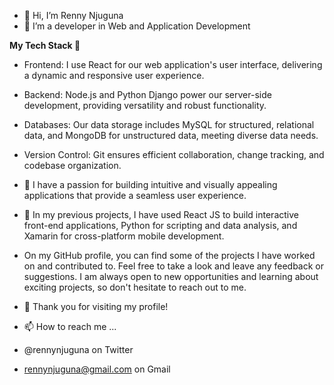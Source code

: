 - 👋 Hi, I’m Renny Njuguna
- 👀 I’m a developer in Web and Application Development


**My Tech Stack 🌱**
- Frontend: I use React for our web application's user interface, delivering a dynamic and responsive user experience.
- Backend: Node.js and Python Django power our server-side development, providing versatility and robust functionality.
- Databases: Our data storage includes MySQL for structured, relational data, and MongoDB for unstructured data, meeting diverse data needs.
- Version Control: Git ensures efficient collaboration, change tracking, and codebase organization.



- 💞️ I have a passion for building intuitive and visually appealing applications that provide a seamless user experience. 
- 📝 In my previous projects, I have used React JS to build interactive front-end applications, Python for scripting and data analysis, and Xamarin for cross-platform mobile development.
- On my GitHub profile, you can find some of the projects I have worked on and contributed to. Feel free to take a look and leave any feedback or suggestions.
I am always open to new opportunities and learning about exciting projects, so don't hesitate to reach out to me.



- 🤝 Thank you for visiting my profile!
- 📫 How to reach me ...



- @rennynjuguna on Twitter
- rennynjuguna@gmail.com on Gmail

<!---
RennieNjuguna/RennieNjuguna is a ✨ special ✨ repository because its `README.md` (this file) appears on your GitHub profile.
You can click the Preview link to take a look at your changes.
--->
